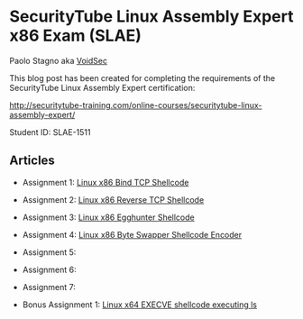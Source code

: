 # SecurityTube Linux Assembly Expert x86 Exam (SLAE)

Paolo Stagno aka [VoidSec](https://voidsec.com)

This blog post has been created for completing the requirements of the SecurityTube Linux Assembly Expert certification:

http://securitytube-training.com/online-courses/securitytube-linux-assembly-expert/

Student ID: SLAE-1511

## Articles

* Assignment 1: [Linux x86 Bind TCP Shellcode](https://voidsec.com/slae-assignment-1-bind-tcp-shell)
* Assignment 2: [Linux x86 Reverse TCP Shellcode](https://voidsec.com/slae-assignment-2-reverse-tcp-shell/)
* Assignment 3: [Linux x86 Egghunter Shellcode](https://voidsec.com/slae-assignment-3-egghunter/)
* Assignment 4: [Linux x86 Byte Swapper Shellcode Encoder](https://voidsec.com/slae-assignment-4-custom-shellcode-encoder)
* Assignment 5:
* Assignment 6:
* Assignment 7:

* Bonus Assignment 1: [Linux x64 EXECVE shellcode executing ls](https://github.com/VoidSec/SLAE/blob/master/bonus/x64_execve_ls.nasm)